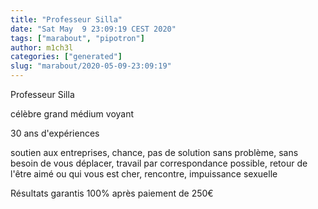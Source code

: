 ```yaml
---
title: "Professeur Silla"
date: "Sat May  9 23:09:19 CEST 2020"
tags: ["marabout", "pipotron"]
author: m1ch3l
categories: ["generated"]
slug: "marabout/2020-05-09-23:09:19"
---
```


Professeur Silla

célèbre grand médium voyant

30 ans d'expériences

soutien aux entreprises, chance, pas de solution sans problème, sans besoin de vous déplacer, travail par correspondance possible, retour de l'être aimé ou qui vous est cher, rencontre, impuissance sexuelle

Résultats garantis 100% après paiement de 250€
